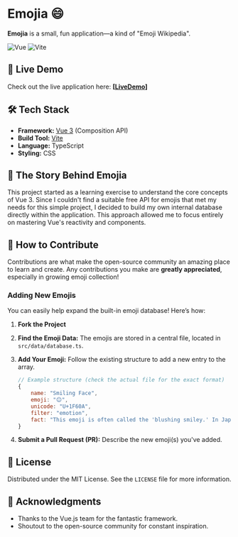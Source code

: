 # Emojia 😄

**Emojia** is a small, fun application—a kind of "Emoji Wikipedia".

![Vue](https://img.shields.io/badge/Vue.js-35495E?style=for-the-badge&logo=vuedotjs&logoColor=4FC08D)
![Vite](https://img.shields.io/badge/Vite-B73BFE?style=for-the-badge&logo=vite&logoColor=FFD62E)

## 🚀 Live Demo

Check out the live application here: **[[LiveDemo](https://dr8off.github.io/Emojia/)]**

## 🛠️ Tech Stack

- **Framework:** [Vue 3](https://v3.vuejs.org/) (Composition API)
- **Build Tool:** [Vite](https://vitejs.dev/)
- **Language:** TypeScript
- **Styling:** CSS

## 📖 The Story Behind Emojia

This project started as a learning exercise to understand the core concepts of Vue 3. Since I couldn't find a suitable free API for emojis that met my needs for this simple project, I decided to build my own internal database directly within the application. This approach allowed me to focus entirely on mastering Vue's reactivity and components.

## 🤝 How to Contribute

Contributions are what make the open-source community an amazing place to learn and create. Any contributions you make are **greatly appreciated**, especially in growing emoji collection!

### Adding New Emojis

You can easily help expand the built-in emoji database! Here’s how:

1.  **Fork the Project**
2.  **Find the Emoji Data:** The emojis are stored in a central file, located in `src/data/database.ts`.
3.  **Add Your Emoji:** Follow the existing structure to add a new entry to the array.

    ```js
    // Example structure (check the actual file for the exact format)
    {
        name: "Smiling Face",
        emoji: "😊",
        unicode: "U+1F60A",
        filter: "emotion",
        fact: "This emoji is often called the 'blushing smiley.' In Japan, it represents happiness but can also imply shyness or slight embarrassment.",
    }
    ```

4.  **Submit a Pull Request (PR):** Describe the new emoji(s) you've added.

## 📜 License

Distributed under the MIT License. See the `LICENSE` file for more information.

## 🙏 Acknowledgments

- Thanks to the Vue.js team for the fantastic framework.
- Shoutout to the open-source community for constant inspiration.
